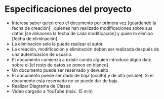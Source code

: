 # Especificaciones del proyecto

- Interesa saber quien creo el documento por primera vez  [guardando la fecha de creación] , quienes han realizado modificaciones sobre sus datos [se almacena la fecha de cada modificación] y quien lo elimino [fecha de eliminación].
- La eliminación solo la puede realizar el autor.
- La creación, modificación y eliminación deben ser realizada después de una autenticación de usuario.
- El documento comienza a existir cundo alguien introduce algún dato sobre el [el resto de datos se ponen en blanco]
- Un documento puede ser reservado y devuelto.
- El documento puede ser dado de baja (oculto) y de alta (visible). Si el documento esta reservado no se puede dar de baja.
- Realizar Diagrama de Clases
- Video cargado a YouTube (máx. 15 min)